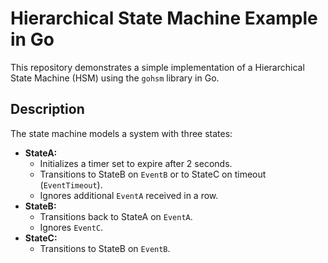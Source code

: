 # Hierarchical State Machine Example in Go

This repository demonstrates a simple implementation of a Hierarchical State Machine (HSM) using the `gohsm` library in Go.

## Description

The state machine models a system with three states:

* **StateA:**
    - Initializes a timer set to expire after 2 seconds.
    - Transitions to StateB on `EventB` or to StateC on timeout (`EventTimeout`).
    - Ignores additional `EventA` received in a row.
* **StateB:**
    - Transitions back to StateA on `EventA`.
    - Ignores `EventC`.
* **StateC:**
    - Transitions to StateB on `EventB`.
